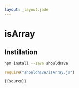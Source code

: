 ```yaml
---
layout: _layout.jade
---
```


# isArray

## Instillation

```sh
npm install --save shouldhave
```

```js
require("shouldhave/isArray.js")
```

```js
{{source}}
```